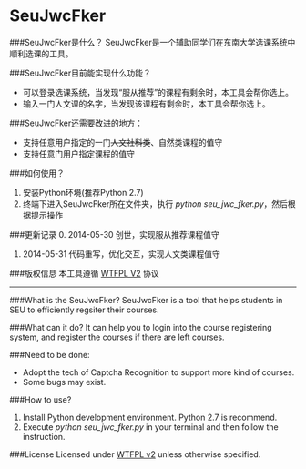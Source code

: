 SeuJwcFker
============

###SeuJwcFker是什么？
SeuJwcFker是一个辅助同学们在东南大学选课系统中顺利选课的工具。

###SeuJwcFker目前能实现什么功能？
* 可以登录选课系统，当发现“服从推荐”的课程有剩余时，本工具会帮你选上。
* 输入一门人文课的名字，当发现该课程有剩余时，本工具会帮你选上。

###SeuJwcFker还需要改进的地方：
* 支持任意用户指定的一门~~人文社科类~~、自然类课程的值守
* 支持任意门用户指定课程的值守


###如何使用？
1. 安装Python环境(推荐Python 2.7)
2. 终端下进入SeuJwcFker所在文件夹，执行 *python seu_jwc_fker.py*，然后根据提示操作

###更新记录
0. 2014-05-30 创世，实现服从推荐课程值守
1. 2014-05-31 代码重写，优化交互，实现人文类课程值守


###版权信息
本工具遵循 [WTFPL V2](http://www.wtfpl.net/txt/copying/) 协议

***

###What is the SeuJwcFker?
SeuJwcFker is a tool that helps  students in SEU to efficiently regsiter their courses.


###What can it do?
It can help you to login into the course registering system, and register the courses if there are left courses.

###Need to be done:
* Adopt the tech of Captcha Recognition to support more kind of courses.
* Some bugs may exist.

###How to use? 
1. Install Python development environment. Python 2.7 is recommend.
2. Execute *python seu_jwc_fker.py* in your terminal and then follow the instruction.

###License
Licensed under [WTFPL v2](http://www.wtfpl.net/txt/copying/) unless otherwise specified.






